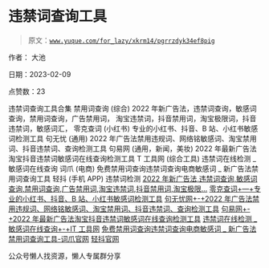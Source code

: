 # 违禁词查询工具

> 原文：[`www.yuque.com/for_lazy/xkrm14/pgrrzdyk34ef8pig`](https://www.yuque.com/for_lazy/xkrm14/pgrrzdyk34ef8pig)



作者： 大池



日期：2023-02-09



点赞数：23



违禁词查询工具合集 禁用词查询 (综合) 2022 年新广告法，违禁词查询，敏感词查询，禁用词查询，广告禁用词， 淘宝违禁词，抖音禁用词，淘宝极限词，抖音违禁词，敏感词汇， 零克查词 (小红书) 专业的小红书、抖音、B 站、小红书敏感词检测工具 句无忧 (通用) 2022 年广告法禁用违规词、网络铭敏感词、淘宝禁用词、抖音违禁词、查询检测工具 句易网 (通用，新闻，美妆) 2022 年最新广告法淘宝抖音违禁词敏感词在线查询检测工具 T 工具网 (综合工具) 违禁词在线检测 _ 敏感词在线查询 词爪 (电商) 免费禁用词查询违禁词查询电商敏感词 _ 新广告法禁用词查询工具 轻抖 (手机 APP) 违禁词检测 [2022 年新广告法,违禁词查询,敏感词查询,禁用词查询,广告禁用词,淘宝违禁词,抖音禁用词,淘宝极限...](https://www.jinyongci.com/) [零克查词+—+专业的小红书、抖音、B 站、小红书敏感词检测工具](http://ci.lingke.pro/) [句无忧网+-+2022 年广告法禁用违规词、网络铭敏感词、淘宝禁用词、抖音违禁词、查询检测工具](https://www.check51.com/) [句易网+-+2022 年最新广告法淘宝抖音违禁词敏感词在线查询检测工具](http://www.ju1.cn/) [违禁词在线检测 _ 敏感词在线查询+-+IT 工具网](https://www.coder.work/textcensoring) [免费禁用词查询违禁词查询电商敏感词 _ 新广告法禁用词查询工具-词爪官网](https://www.cizhua.com/) [轻抖官网](http://www.qingdou.vip/)



公众号懒人找资源，懒人专属群分享

